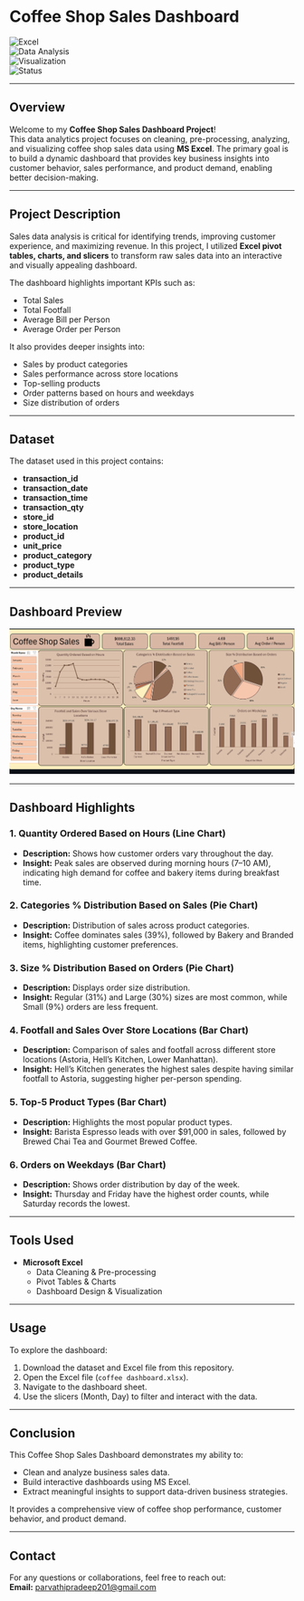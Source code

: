 # Coffee Shop Sales Dashboard  

![Excel](https://img.shields.io/badge/Tool-Microsoft%20Excel-217346?logo=microsoft-excel&logoColor=white)  
![Data Analysis](https://img.shields.io/badge/Focus-Data%20Analysis-blue)  
![Visualization](https://img.shields.io/badge/Focus-Data%20Visualization-orange)  
![Status](https://img.shields.io/badge/Project%20Type-Dashboard-success)  

---

## Overview  
Welcome to my **Coffee Shop Sales Dashboard Project**!  
This data analytics project focuses on cleaning, pre-processing, analyzing, and visualizing coffee shop sales data using **MS Excel**. The primary goal is to build a dynamic dashboard that provides key business insights into customer behavior, sales performance, and product demand, enabling better decision-making.  

---

## Project Description  
Sales data analysis is critical for identifying trends, improving customer experience, and maximizing revenue. In this project, I utilized **Excel pivot tables, charts, and slicers** to transform raw sales data into an interactive and visually appealing dashboard.  

The dashboard highlights important KPIs such as:  
- Total Sales  
- Total Footfall  
- Average Bill per Person  
- Average Order per Person  

It also provides deeper insights into:  
- Sales by product categories  
- Sales performance across store locations  
- Top-selling products  
- Order patterns based on hours and weekdays  
- Size distribution of orders  

---

## Dataset  
The dataset used in this project contains:  

- **transaction_id**
- **transaction_date**
- **transaction_time**
- **transaction_qty**
- **store_id** 
- **store_location**
- **product_id**
- **unit_price**
- **product_category**
- **product_type**  
- **product_details**  

---

## Dashboard Preview  

![Coffee Shop Sales Dashboard](Coffee%20Sales%20Dashboard%20Image.png)  

---

## Dashboard Highlights  

### 1. **Quantity Ordered Based on Hours (Line Chart)**  
- **Description:** Shows how customer orders vary throughout the day.  
- **Insight:** Peak sales are observed during morning hours (7–10 AM), indicating high demand for coffee and bakery items during breakfast time.  

### 2. **Categories % Distribution Based on Sales (Pie Chart)**  
- **Description:** Distribution of sales across product categories.  
- **Insight:** Coffee dominates sales (39%), followed by Bakery and Branded items, highlighting customer preferences.  

### 3. **Size % Distribution Based on Orders (Pie Chart)**  
- **Description:** Displays order size distribution.  
- **Insight:** Regular (31%) and Large (30%) sizes are most common, while Small (9%) orders are less frequent.  

### 4. **Footfall and Sales Over Store Locations (Bar Chart)**  
- **Description:** Comparison of sales and footfall across different store locations (Astoria, Hell’s Kitchen, Lower Manhattan).  
- **Insight:** Hell’s Kitchen generates the highest sales despite having similar footfall to Astoria, suggesting higher per-person spending.  

### 5. **Top-5 Product Types (Bar Chart)**  
- **Description:** Highlights the most popular product types.  
- **Insight:** Barista Espresso leads with over $91,000 in sales, followed by Brewed Chai Tea and Gourmet Brewed Coffee.  

### 6. **Orders on Weekdays (Bar Chart)**  
- **Description:** Shows order distribution by day of the week.  
- **Insight:** Thursday and Friday have the highest order counts, while Saturday records the lowest.  

---

## Tools Used  
- **Microsoft Excel**  
  - Data Cleaning & Pre-processing  
  - Pivot Tables & Charts  
  - Dashboard Design & Visualization  

---

## Usage  
To explore the dashboard:  
1. Download the dataset and Excel file from this repository.  
2. Open the Excel file (`coffee dashboard.xlsx`).  
3. Navigate to the dashboard sheet.  
4. Use the slicers (Month, Day) to filter and interact with the data.  

---

## Conclusion  
This Coffee Shop Sales Dashboard demonstrates my ability to:  
- Clean and analyze business sales data.  
- Build interactive dashboards using MS Excel.  
- Extract meaningful insights to support data-driven business strategies.  

It provides a comprehensive view of coffee shop performance, customer behavior, and product demand.  

---

## Contact  
For any questions or collaborations, feel free to reach out:  
**Email:** parvathipradeep201@gmail.com  
